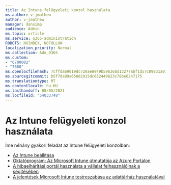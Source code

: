 ```yaml
---
title: Az Intune felügyeleti konzol használata
ms.author: v-jmathew
author: v-jmathew
manager: dansimp
audience: Admin
ms.topic: article
ms.service: o365-administration
ROBOTS: NOINDEX, NOFOLLOW
localization_priority: Normal
ms.collection: Adm_O365
ms.custom:
- "6700002"
- "7680"
ms.openlocfilehash: 7cffda69019dc720ae8e49b59636bd13277abf1d57c89831a077f4d66b4586a3
ms.sourcegitcommit: b5f7da89a650d2915dc652449623c78be6247175
ms.translationtype: MT
ms.contentlocale: hu-HU
ms.lasthandoff: 08/05/2021
ms.locfileid: "54033748"
---
```

# <a name="using-intune-admin-console"></a>Az Intune felügyeleti konzol használata

Íme néhány gyakori feladat az Intune felügyeleti konzolban:

- [Az Intune beállítása](https://docs.microsoft.com/mem/intune/fundamentals/setup-steps)
- [Oktatóprogram: Az Microsoft Intune útmutatója az Azure Portalon](https://docs.microsoft.com/mem/intune/fundamentals/tutorial-walkthrough-intune-portal)
- [A hibaelhárítási portál használata a vállalat felhasználóinak a segítésében](https://docs.microsoft.com/mem/intune/fundamentals/help-desk-operators)
- [A jelentések Microsoft Intune testreszabása az adattárház használatával](https://docs.microsoft.com/mem/intune/developer/reports-nav-create-intune-reports)
